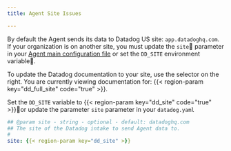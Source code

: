 ```yaml
---
title: Agent Site Issues

---
```


By default the Agent sends its data to Datadog US site: `app.datadoghq.com`. If your organization is on another site, you must update the `site` parameter in your [Agent main configuration file][1] or set the `DD_SITE` environment variable.

To update the Datadog documentation to your site, use the selector on the right. You are currently viewing documentation for: {{< region-param key="dd_full_site" code="true" >}}.

Set the `DD_SITE` variable to {{< region-param key="dd_site" code="true" >}}or update the parameter `site` parameter in your `datadog.yaml`

```yaml
## @param site - string - optional - default: datadoghq.com
## The site of the Datadog intake to send Agent data to.
#
site: {{< region-param key="dd_site" >}}
```


[1]: /agent/configuration/agent-configuration-files/#agent-main-configuration-file
